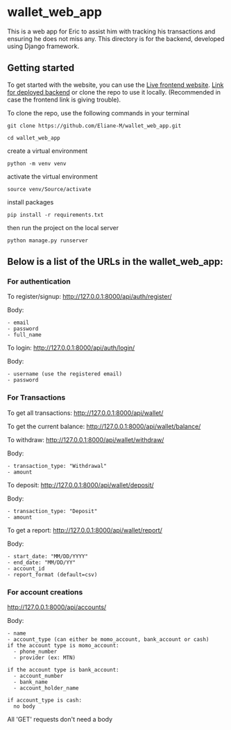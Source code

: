 # wallet_web_app

This is a web app for Eric to assist him with tracking his transactions and ensuring he does not miss any.
This directory is for the backend, developed using Django framework.

## Getting started

To get started with the website, you can use the [Live frontend website](https://wallet-web-app-hama.onrender.com). [Link for deployed backend](https://wallet-web-application-zzq9.onrender.com)
or clone the repo to use it locally. (Recommended in case the frontend link is giving trouble).

To clone the repo, use the following commands in your terminal

```
git clone https://github.com/Eliane-M/wallet_web_app.git
```
```
cd wallet_web_app
```

create a virtual environment
```
python -m venv venv
```

activate the virtual environment
```
source venv/Source/activate
```

install packages
```
pip install -r requirements.txt
```
then run the project on the local server
```
python manage.py runserver
```

## Below is a list of the URLs in the wallet_web_app:

### For authentication
To register/signup: http://127.0.0.1:8000/api/auth/register/

  Body:
  
    - email
    - password
    - full_name

To login: http://127.0.0.1:8000/api/auth/login/

  Body:
  
    - username (use the registered email)
    - password

### For Transactions
To get all transactions: http://127.0.0.1:8000/api/wallet/

To get the current balance: http://127.0.0.1:8000/api/wallet/balance/

To withdraw: http://127.0.0.1:8000/api/wallet/withdraw/

  Body:
  
    - transaction_type: "Withdrawal"
    - amount

To deposit: http://127.0.0.1:8000/api/wallet/deposit/

  Body:
  
    - transaction_type: "Deposit"
    - amount

To get a report: http://127.0.0.1:8000/api/wallet/report/

  Body:
  
    - start_date: "MM/DD/YYYY"
    - end_date: "MM/DD/YY"
    - account_id
    - report_format (default=csv)

### For account creations
http://127.0.0.1:8000/api/accounts/

  Body:
  
    - name
    - account_type (can either be momo_account, bank_account or cash)
    if the account type is momo_account:
      - phone_number
      - provider (ex: MTN)

    if the account type is bank_account:
      - account_number
      - bank_name
      - account_holder_name

    if account_type is cash:
      no body

All 'GET' requests don't need a body
